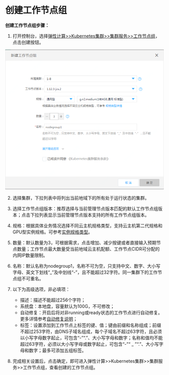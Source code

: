 
# 创建工作节点组

**创建工作节点组步骤：**

 1. 打开控制台，选择[弹性计算>>Kubernetes集群>>集群服务>>工作节点组](https://cns-console.jdcloud.com/host/nodeGroup/list)，点击创建按钮。  

  ![创建工作节点组](../../../../../image/Elastic-Compute/JCS-for-Kubernetes/新建工作节点组.png)

 2. 选择集群，下拉列表中将列出当前地域下的所有处于运行状态的集群。

 3. 选择工作节点组版本：推荐选择与当前管理节点版本匹配的默认工作节点组版本；点击下拉列表显示当前管理节点版本支持的所有工作节点组版本。

 4. 规格：根据具体业务情况选择不同云主机规格类型，支持云主机第二代规格和GPU型实例规格。可参考[实例规格类型](https://docs.jdcloud.com/cn/virtual-machines/instance-type-family)。

 5. 数量：默认数量为3，可根据需求，点击增加、减少按键或者直接输入预期节点数量；工作节点最大数量受当前地域云主机配额、工作节点CIDR可分配的内网IP数量限制。

 6. 名称：默认名称为nodegroup1，名称不可为空，只支持中文、数字、大小写字母、英文下划线“_”及中划线“-”，且不能超过32字符。同一集群下的工作节点组不可重名。

 7. 以下为高级选项，非必填项：  
    * 描述：描述不能超过256个字符；
    * 系统盘：本地盘，容量默认为100G，不可修改；
    * 自动修复：开启后将对非running或ready状态的工作节点进行自动修复。更多详情参考[自动修复说明](https://docs.jdcloud.com/cn/jcs-for-kubernetes/auto-repair)；  
    * 标签：设置添加到工作节点上标签的键、值；键由前缀和名称组成；前缀不超过253字符，由DNS子域名组成，每个子域名不超过63字符，且必须以小写字母数字起止，可包含“-”“.”、大小写字母和数字；名称和值均不能超过63字符，必须以大小写字母或数字起止，可包含“-”“ _ ”“.”、大小写字母和数字；最多可添加五组标签。

 8. 完成相关设置后，点击确定，即可进入弹性计算>>Kubernetes集群>>集群服务>>工作节点组，查看创建的工作节点组。
